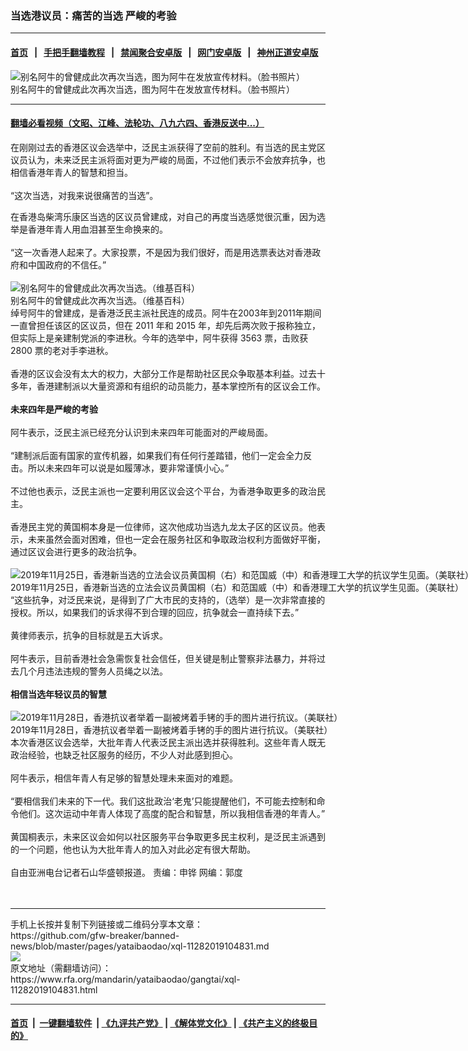 ### 当选港议员：痛苦的当选 严峻的考验
------------------------

#### [首页](https://github.com/gfw-breaker/banned-news/blob/master/README.md) &nbsp;&nbsp;|&nbsp;&nbsp; [手把手翻墙教程](https://github.com/gfw-breaker/guides/wiki) &nbsp;&nbsp;|&nbsp;&nbsp; [禁闻聚合安卓版](https://github.com/gfw-breaker/bn-android) &nbsp;&nbsp;|&nbsp;&nbsp; [网门安卓版](https://github.com/oGate2/oGate) &nbsp;&nbsp;|&nbsp;&nbsp; [神州正道安卓版](https://github.com/SzzdOgate/update) 



<div id="headerimg">
 <img alt="别名阿牛的曾健成此次再次当选，图为阿牛在发放宣传材料。（脸书照片）" src="https://www.rfa.org/mandarin/yataibaodao/gangtai/xql-11282019104831.html/10565117_894171177362141_1922528029179424987_n.jpg/@@images/d7b907d0-64e7-4f27-a72e-201371e5e458.jpeg" title="别名阿牛的曾健成此次再次当选，图为阿牛在发放宣传材料。（脸书照片）"/>
 <div id="headerimgcontents">
  <div id="headerimgcaption">
   <span>
    别名阿牛的曾健成此次再次当选，图为阿牛在发放宣传材料。（脸书照片）
   </span>
   <!-- zoomattribute -->
  </div>
  <!-- headerimgcaption -->
 </div>
 <!-- headerimagecontents -->
</div>

<hr/>


#### [翻墙必看视频（文昭、江峰、法轮功、八九六四、香港反送中...）](https://github.com/gfw-breaker/banned-news/blob/master/pages/links.md)

<div id="storytext">
 <div>
  <div class="slot_header">
  </div>
 </div>
 <p>
  在刚刚过去的香港区议会选举中，泛民主派获得了空前的胜利。有当选的民主党区议员认为，未来泛民主派将面对更为严峻的局面，不过他们表示不会放弃抗争，也相信香港年青人的智慧和担当。
  <br/>
  <br/>
  “这次当选，对我来说很痛苦的当选”。
 </p>
 <div>
 </div>
 <div>
  在香港岛柴湾乐康区当选的区议员曾建成，对自己的再度当选感觉很沉重，因为选举是香港年青人用血泪甚至生命换来的。
  <br/>
  <br/>
  “这一次香港人起来了。大家投票，不是因为我们很好，而是用选票表达对香港政府和中国政府的不信任。”
 </div>
 <div>
  <br/>
  <div class="image-inline captioned" style="width:768px;">
   <div style="width:768px;">
    <img alt="别名阿牛的曾健成此次再次当选。（维基百科）" src="https://www.rfa.org/mandarin/yataibaodao/gangtai/xql-11282019104831.html/Tsang_Kin_Shing_20080604.jpg" title="别名阿牛的曾健成此次再次当选。（维基百科）"/>
   </div>
   <div class="image-caption">
    <span style="width:768px;">
     别名阿牛的曾健成此次再次当选。（维基百科）
    </span>
    <span class="copyright">
    </span>
   </div>
  </div>
 </div>
 <div>
  绰号阿牛的曾建成，是香港泛民主派社民连的成员。阿牛在2003年到2011年期间一直曾担任该区的区议员，但在 2011 年和 2015 年，却先后两次败于报称独立，但实际上是亲建制党派的李进秋。今年的选举中，阿牛获得 3563 票，击败获2800 票的老对手李进秋。
  <br/>
  <br/>
  香港的区议会没有太大的权力，大部分工作是帮助社区民众争取基本利益。过去十多年，香港建制派以大量资源和有组织的动员能力，基本掌控所有的区议会工作。
  <br/>
  <br/>
  <b>
   未来四年是严峻的考验
  </b>
  <br/>
  <br/>
  阿牛表示，泛民主派已经充分认识到未来四年可能面对的严峻局面。
  <br/>
  <br/>
  “建制派后面有国家的宣传机器，如果我们有任何行差踏错，他们一定会全力反击。所以未来四年可以说是如履薄冰，要非常谨慎小心。”
  <br/>
  <br/>
  不过他也表示，泛民主派也一定要利用区议会这个平台，为香港争取更多的政治民主。
  <br/>
  <br/>
  香港民主党的黄国桐本身是一位律师，这次他成功当选九龙太子区的区议员。他表示，未来虽然会面对困难，但也一定会在服务社区和争取政治权利方面做好平衡，通过区议会进行更多的政治抗争。
 </div>
 <div>
  <br/>
  <div class="image-inline captioned" style="width:1600px;">
   <div style="width:1600px;">
    <img alt="2019年11月25日，香港新当选的立法会议员黄国桐（右）和范国威（中）和香港理工大学的抗议学生见面。（美联社）" src="https://www.rfa.org/mandarin/yataibaodao/gangtai/xql-11262019112837.html/AP_19329399571730.jpg" title="2019年11月25日，香港新当选的立法会议员黄国桐（右）和范国威（中）和香港理工大学的抗议学生见面。（美联社）"/>
   </div>
   <div class="image-caption">
    <span style="width:1600px;">
     2019年11月25日，香港新当选的立法会议员黄国桐（右）和范国威（中）和香港理工大学的抗议学生见面。（美联社）
    </span>
    <span class="copyright">
    </span>
   </div>
  </div>
 </div>
 <div>
  “这些抗争，对泛民来说，是得到了广大市民的支持的，（选举）是一次非常直接的授权。所以，如果我们的诉求得不到合理的回应，抗争就会一直持续下去。”
  <br/>
  <br/>
  黄律师表示，抗争的目标就是五大诉求。
  <br/>
  <br/>
  阿牛表示，目前香港社会急需恢复社会信任，但关键是制止警察非法暴力，并将过去几个月违法违规的警务人员绳之以法。
  <br/>
  <br/>
  <b>
   相信当选年轻议员的智慧
  </b>
 </div>
 <div>
  <b>
  </b>
  <br/>
  <div class="image-inline captioned" style="width:1472px;">
   <div style="width:1472px;">
    <img alt="2019年11月28日，香港抗议者举着一副被烤着手铐的手的图片进行抗议。（美联社）" src="https://www.rfa.org/mandarin/yataibaodao/gangtai/xql-11282019104831.html/AP_19332447358368.jpg" title="2019年11月28日，香港抗议者举着一副被烤着手铐的手的图片进行抗议。（美联社）"/>
   </div>
   <div class="image-caption">
    <span style="width:1472px;">
     2019年11月28日，香港抗议者举着一副被烤着手铐的手的图片进行抗议。（美联社）
    </span>
    <span class="copyright">
    </span>
   </div>
  </div>
 </div>
 <div>
  本次香港区议会选举，大批年青人代表泛民主派出选并获得胜利。这些年青人既无政治经验，也缺乏社区服务的经历，不少人对此感到担心。
  <br/>
  <br/>
  阿牛表示，相信年青人有足够的智慧处理未来面对的难题。
  <br/>
  <br/>
  “要相信我们未来的下一代。我们这批政治‘老鬼’只能提醒他们，不可能去控制和命令他们。这次运动中年青人体现了高度的配合和智慧，所以我相信香港的年青人。”
  <br/>
  <br/>
  黄国桐表示，未来区议会如何以社区服务平台争取更多民主权利，是泛民主派遇到的一个问题，他也认为大批年青人的加入对此必定有很大帮助。
  <br/>
  <br/>
  自由亚洲电台记者石山华盛顿报道。 责编：申铧 网编：郭度
  <br/>
  <br/>
  <br/>
 </div>
 <div>
 </div>
 <div>
 </div>
</div>

<hr/>
手机上长按并复制下列链接或二维码分享本文章：<br/>
https://github.com/gfw-breaker/banned-news/blob/master/pages/yataibaodao/xql-11282019104831.md <br/>
<a href='https://github.com/gfw-breaker/banned-news/blob/master/pages/yataibaodao/xql-11282019104831.md'><img src='https://github.com/gfw-breaker/banned-news/blob/master/pages/yataibaodao/xql-11282019104831.md.png'/></a> <br/>
原文地址（需翻墙访问）：https://www.rfa.org/mandarin/yataibaodao/gangtai/xql-11282019104831.html


------------------------
#### [首页](https://github.com/gfw-breaker/banned-news/blob/master/README.md) &nbsp;|&nbsp; [一键翻墙软件](https://github.com/gfw-breaker/nogfw/blob/master/README.md) &nbsp;| [《九评共产党》](https://github.com/gfw-breaker/9ping.md/blob/master/README.md#九评之一评共产党是什么) | [《解体党文化》](https://github.com/gfw-breaker/jtdwh.md/blob/master/README.md) | [《共产主义的终极目的》](https://github.com/gfw-breaker/gczydzjmd.md/blob/master/README.md)


<img src='http://gfw-breaker.win/banned-news/pages/yataibaodao/xql-11282019104831.md' width='0px' height='0px'/>